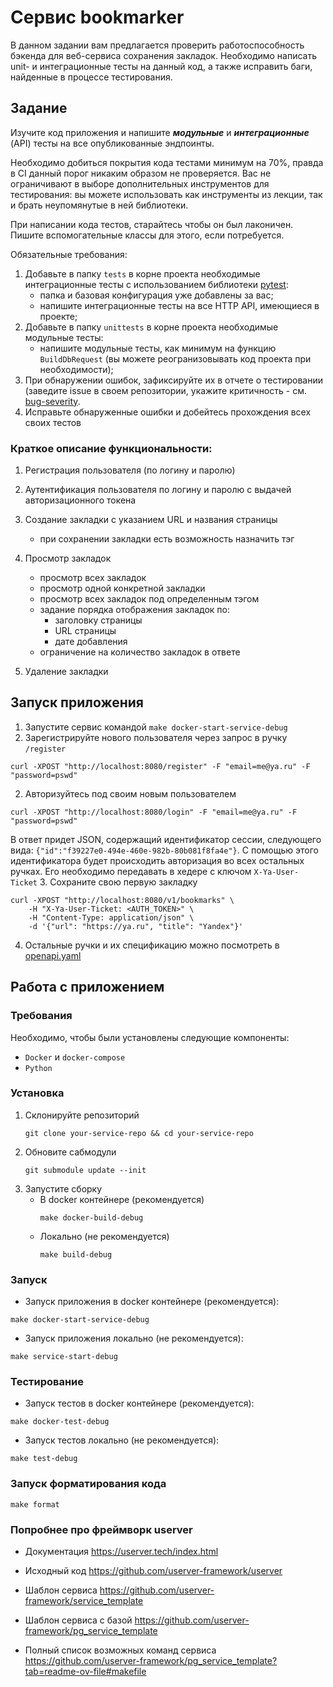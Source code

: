 # Сервис bookmarker

В данном задании вам предлагается проверить работоспособность бэкенда для веб-сервиса сохранения закладок.
Необходимо написать unit- и интеграционные тесты на данный код, а также исправить баги, найденные в процессе тестирования.

## Задание

Изучите код приложения и напишите _**модульные**_ и _**интеграционные**_ (API) тесты на все опубликованные эндпоинты.

Необходимо добиться покрытия кода тестами минимум на 70%, правда в CI данный порог никаким образом не проверяется.
Вас не ограничивают в выборе дополнительных инструментов для тестирования: вы можете использовать как инструменты из лекции, так и брать неупомянутые в ней библиотеки.

При написании кода тестов, старайтесь чтобы он был лаконичен. Пишите вспомогательные классы для этого, если потребуется.

Обязательные требования:
1. Добавьте в папку `tests` в корне проекта необходимые интеграционные тесты с использованием библиотеки [pytest](https://docs.pytest.org/en/7.1.x/):
    - папка и базовая конфигурация уже добавлены за вас;
    - напишите интеграционные тесты на все HTTP API, имеющиеся в проекте;
2. Добавьте в папку `unittests` в корне проекта необходимые модульные тесты:
    - напишите модульные тесты, как минимум на функцию `BuildDbRequest` (вы можете реогранизовывать код проекта при необходимости);
3. При обнаружении ошибок, зафиксируйте их в отчете о тестировании (заведите issue в своем репозитории, укажите критичность - см. [bug-severity](https://www.software-testing.by/blog/bug-severity/).
4. Исправьте обнаруженные ошибки и добейтесь прохождения всех своих тестов

### Краткое описание функциональности:

1. Регистрация пользователя (по логину и паролю)
2. Аутентификация пользователя по логину и паролю с выдачей авторизационного токена
3. Создание закладки с указанием URL и названия страницы
    - при сохранении закладки есть возможность назначить тэг

4. Просмотр закладок
    - просмотр всех закладок
    - просмотр одной конкретной закладки
    - просмотр всех закладок под определенным тэгом
    - задание порядка отображения закладок по:
        - заголовку страницы
        - URL страницы
        - дате добавления
    - ограничение на количество закладок в ответе
5. Удаление закладки


## Запуск приложения
1. Запустите сервис командой `make docker-start-service-debug`
2. Зарегистрируйте нового пользователя через запрос в ручку `/register`
```
curl -XPOST "http://localhost:8080/register" -F "email=me@ya.ru" -F "password=pswd"
```
2. Авторизуйтесь под своим новым пользователем
```
curl -XPOST "http://localhost:8080/login" -F "email=me@ya.ru" -F "password=pswd"
```
В ответ придет JSON, содержащий идентификатор сессии, следующего вида: `{"id":"f39227e0-494e-460e-982b-80b081f8fa4e"}`. С помощью этого идентификатора будет происходить авторизация во всех остальных ручках. Его необходимо передавать в хедере с ключом `X-Ya-User-Ticket` 
3. Сохраните свою первую закладку
```
curl -XPOST "http://localhost:8080/v1/bookmarks" \
    -H "X-Ya-User-Ticket: <AUTH_TOKEN>" \
    -H "Content-Type: application/json" \
    -d '{"url": "https://ya.ru", "title": "Yandex"}'
```
4. Остальные ручки и их спецификацию можно посмотреть в [openapi.yaml](openapi.yaml)

## Работа с приложением

### Требования

Необходимо, чтобы были установлены следующие компоненты:

- `Docker` и `docker-compose`
- `Python`

### Установка

1. Склонируйте репозиторий
    ```
    git clone your-service-repo && cd your-service-repo
    ```
2. Обновите сабмодули
   ```
   git submodule update --init
   ```
3. Запустите сборку
   - В docker контейнере (рекомендуется)
     ```
     make docker-build-debug
     ```
   - Локально (не рекомендуется)
     ```
     make build-debug
     ```

### Запуск

- Запуск приложения в docker контейнере (рекомендуется):
```commandline
make docker-start-service-debug
```

- Запуск приложения локально (не рекомендуется):
```commandline
make service-start-debug
```

### Тестирование

- Запуск тестов в docker контейнере (рекомендуется):
```commandline
make docker-test-debug
```

- Запуск тестов локально (не рекомендуется):
```commandline
make test-debug
```

### Запуск форматирования кода
```commandline
make format
```

### Попробнее про фреймворк userver

- Документация
https://userver.tech/index.html

- Исходный код
https://github.com/userver-framework/userver

- Шаблон сервиса
https://github.com/userver-framework/service_template

- Шаблон сервиса с базой
https://github.com/userver-framework/pg_service_template

- Полный список возможных команд сервиса
https://github.com/userver-framework/pg_service_template?tab=readme-ov-file#makefile
